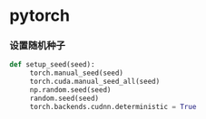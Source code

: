 # pytorch



### 设置随机种子

```python
def setup_seed(seed):
     torch.manual_seed(seed)
     torch.cuda.manual_seed_all(seed)
     np.random.seed(seed)
     random.seed(seed)
     torch.backends.cudnn.deterministic = True
```

